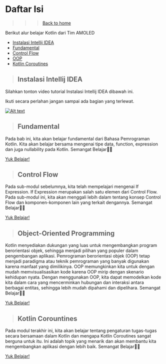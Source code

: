 # Daftar Isi
>>> [Back to home](https://github.com/Study-Club-Unida/AMOLED/blob/main/README.md)

Berikut alur belajar Kotlin dari Tim AMOLED
- [Instalasi Intellij IDEA](#instalasi-intellij-idea)
- [Fundamental](#fundamental)
- [Control Flow](#control-flow)
- [OOP](#object-oriented-programming)
- [Kotlin Coroutines](#kotlin-corountines)

> ## Instalasi Intellij IDEA
Silahkan tonton video tutorial Instalasi Intellij IDEA dibawah ini.

Ikuti secara perlahan jangan sampai ada bagian yang terlewat.

[![Alt text](https://i.ytimg.com/vi/3d_O723THUs/hq720.jpg?sqp=-oaymwEcCOgCEMoBSFXyq4qpAw4IARUAAIhCGAFwAcABBg==&rs=AOn4CLDNCbphFsg2CFIlKPFw0OTdYIVorg)](https://www.youtube.com/watch?v=3d_O723THUs&ab_channel=GeekyScript)

> ## Fundamental
Pada bab ini, kita akan belajar fundamental dari Bahasa Pemrograman Kotlin. Kita akan belajar bersama mengenai tipe data, function, expression dan juga nullability pada Kotlin. Semangat Belajar💪🏻

[Yuk Belajar!](Fundamental.md#fundamental-kotlin)


> ## Control Flow
Pada sub-modul sebelumnya, kita telah mempelajari mengenai If Expression. If Expression merupakan salah satu elemen dari Control Flow. Pada sub-modul ini, kita akan menggali lebih dalam tentang konsep Control Flow dan komponen-komponen lain yang terkait dengannya. Semangat Belajar💪🏻

[Yuk Belajar!](control-flow.md#control-flow)


> ## Object-Oriented Programming
Kotlin menyediakan dukungan yang luas untuk mengembangkan program berorientasi objek, sehingga menjadi pilihan yang populer dalam pengembangan aplikasi. Pemrograman berorientasi objek (OOP) tetap menjadi paradigma atau teknik pemrograman yang banyak digunakan karena manfaat yang dimilikinya. OOP memungkinkan kita untuk dengan mudah memvisualisasikan kode karena OOP mirip dengan skenario kehidupan nyata. Dengan menggunakan OOP, kita dapat memodelkan kode kita dalam cara yang mencerminkan hubungan dan interaksi antara berbagai entitas, sehingga lebih mudah dipahami dan dipelihara. Semangat Belajar💪🏻

[Yuk Belajar!](OOP.md#object-oriented-programming)


> ## Kotlin Corountines
Pada modul terakhir ini, kita akan belajar tentang pengaturan tugas-tugas secara bersamaan dalam Kotlin dan mengapa Kotlin Coroutines sangat berguna untuk itu. Ini adalah topik yang menarik dan akan membantu kita mengembangkan aplikasi dengan lebih baik. Semangat Belajar💪🏻

[Yuk Belajar!](corountines.md#kotlin-corountines)
